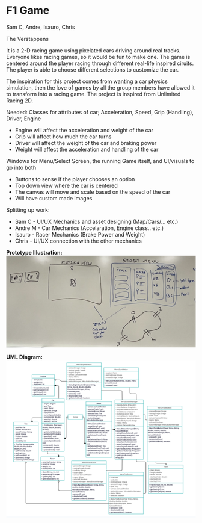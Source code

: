 # F1 Game

Sam C, Andre, Isauro, Chris

The Verstappens

It is a 2-D racing game using pixelated cars driving around real tracks.
Everyone likes racing games, so it would be fun to make one. The game is centered
around the player racing through different real-life inspired ciruits. The player
is able to choose different selections to customize the car. 

The inspiration for this project comes from wanting a car physics simulation,
then the love of games by all the group members have allowed it to transform
into a racing game. The project is inspired from Unlimited Racing 2D.

Needed: 
  Classes for attributes of car; Acceleration, Speed, Grip (Handling), Driver, Engine
  + Engine will affect the acceleration and weight of the car
  + Grip will affect how much the car turns 
  + Driver will affect the weight of the car and braking power
  + Weight will affect the acceleration and handling of the car 
  
  Windows for Menu/Select Screen, the running Game itself, and UI/visuals to go into both
  + Buttons to sense if the player chooses an option
  + Top down view where the car is centered
  + The canvas will move and scale based on the speed of the car
  + Will have custom made images

Splitting up work:

  + Sam C - UI/UX Mechanics and asset designing (Map/Cars/... etc.)
  + Andre M - Car Mechanics (Accelaration, Engine class.. etc.)
  + Isauro - Racer Mechanics (Brake Power and Weight)
  + Chris - UI/UX connection with the other mechanics

**Prototype Illustration:**
![Sketch of Prototype](res/images/Projectimage.png)

**UML Diagram:**
![](res/images/UMLimage.png)
